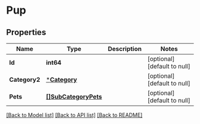 # Pup

## Properties
Name | Type | Description | Notes
------------ | ------------- | ------------- | -------------
**Id** | **int64** |  | [optional] [default to null]
**Category2** | [***Category**](Category.md) |  | [optional] [default to null]
**Pets** | [**[]SubCategoryPets**](SubCategory_pets.md) |  | [optional] [default to null]

[[Back to Model list]](../README.md#documentation-for-models) [[Back to API list]](../README.md#documentation-for-api-endpoints) [[Back to README]](../README.md)

